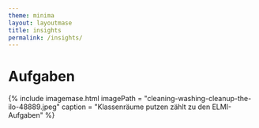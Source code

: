 ```yaml
---
theme: minima
layout: layoutmase
title: insights
permalink: /insights/
---
```


# Aufgaben

{% include imagemase.html 
    imagePath = "cleaning-washing-cleanup-the-ilo-48889.jpeg" 
    caption = "Klassenräume putzen zählt zu den ELMI-Aufgaben" %}
